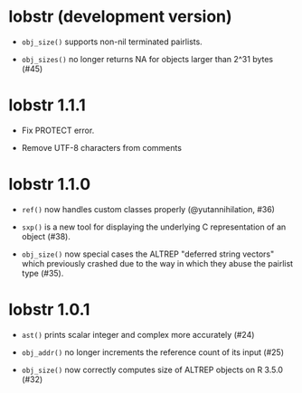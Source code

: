 # lobstr (development version)

* `obj_size()` supports non-nil terminated pairlists.

* `obj_sizes()` no longer returns NA for objects larger than 2^31 bytes (#45)

# lobstr 1.1.1

* Fix PROTECT error.

* Remove UTF-8 characters from comments

# lobstr 1.1.0

* `ref()` now handles custom classes properly (@yutannihilation, #36)

* `sxp()` is a new tool for displaying the underlying C representation
  of an object (#38).

* `obj_size()` now special cases the ALTREP "deferred string vectors" which
  previously crashed due to the way in which they abuse the pairlist type
  (#35).

# lobstr 1.0.1

* `ast()` prints scalar integer and complex more accurately (#24)

* `obj_addr()` no longer increments the reference count of its input (#25)

* `obj_size()` now correctly computes size of ALTREP objects on R 3.5.0 (#32)
